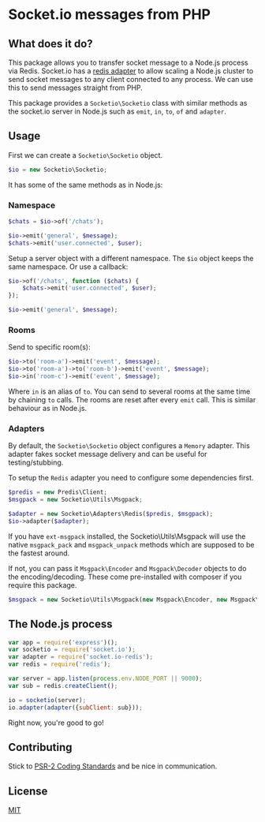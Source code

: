 # Socket.io messages from PHP

## What does it do?
This package allows you to transfer socket message to a Node.js process via Redis.
Socket.io has a [redis adapter]() to allow scaling a Node.js cluster to send socket messages to any client
connected to any process. We can use this to send messages straight from PHP.

This package provides a `Socketio\Socketio` class with similar methods as the socket.io server in Node.js such as
`emit`, `in`, `to`, `of` and `adapter`.

## Usage

First we can create a `Socketio\Socketio` object.

```php
$io = new Socketio\Socketio;
```

It has some of the same methods as in Node.js:

### Namespace

```php
$chats = $io->of('/chats');

$io->emit('general', $message);
$chats->emit('user.connected', $user);
```

Setup a server object with a different namespace. The `$io` object keeps the same namespace.
Or use a callback:

```php
$io->of('/chats', function ($chats) {
    $chats->emit('user.connected', $user);
});

$io->emit('general', $message);
```

### Rooms
Send to specific room(s):

```php
$io->to('room-a')->emit('event', $message);
$io->to('room-a')->to('room-b')->emit('event', $message);
$io->in('room-c')->emit('event', $message);
```

Where `in` is an alias of `to`. You can send to several rooms at the same time by chaining `to` calls.
The rooms are reset after every `emit` call. This is similar behaviour as in Node.js.

### Adapters

By default, the `Socketio\Socketio` object configures a `Memory` adapter.
This adapter fakes socket message delivery and can be useful for testing/stubbing.

To setup the `Redis` adapter you need to configure some dependencies first.

```php
$predis = new Predis\Client;
$msgpack = new Socketio\Utils\Msgpack;

$adapter = new Socketio\Adapters\Redis($predis, $msgpack);
$io->adapter($adapter);
```

If you have `ext-msgpack` installed, the Socketio\Utils\Msgpack will use the native
`msgpack_pack` and `msgpack_unpack` methods which are supposed to be the fastest around.

If not, you can pass it `Msgpack\Encoder` and `Msgpack\Decoder` objects to do the encoding/decoding.
These come pre-installed with composer if you require this package.

```php
$msgpack = new Socketio\Utils\Msgpack(new Msgpack\Encoder, new Msgpack\Decoder);
```

## The Node.js process

```js
var app = require('express')();
var socketio = require('socket.io');
var adapter = require('socket.io-redis');
var redis = require('redis');

var server = app.listen(process.env.NODE_PORT || 9000);
var sub = redis.createClient();

io = socketio(server);
io.adapter(adapter({subClient: sub}));
```

Right now, you're good to go!

## Contributing

Stick to
[PSR-2 Coding Standards](https://github.com/php-fig/fig-standards/blob/master/accepted/PSR-2-coding-style-guide.md)
and be nice in communication.

## License

[MIT](license)